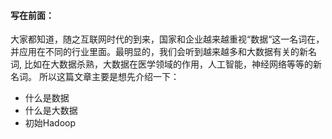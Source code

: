 #### 写在前面：

​	大家都知道，随之互联网时代的到来，国家和企业越来越重视“数据“这一名词在，并应用在不同的行业里面。最明显的，我们会听到越来越多和大数据有关的新名词, 比如在大数据杀熟，大数据在医学领域的作用，人工智能，神经网络等等的新名词。
所以这篇文章主要是想先介绍一下：

- 什么是数据
- 什么是大数据
- 初始Hadoop


